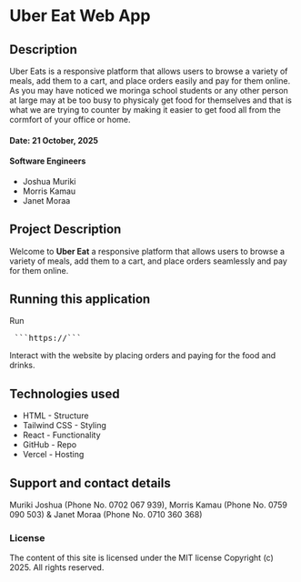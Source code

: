 # Uber Eat Web App
## Description
Uber Eats is a responsive platform that allows users to browse a variety of meals, add them to a cart, and place orders easily and pay for them online. As you may have noticed we moringa school students or any other person at large may at be too busy to physicaly get food for themselves and that is what we are trying to counter by making it easier to get food all from the cormfort of your office or home.

#### Date: 21 October, 2025

#### Software Engineers
- Joshua Muriki
- Morris Kamau
- Janet Moraa

## Project Description

Welcome to **Uber Eat** a responsive platform that allows users to browse a variety of meals, add them to a cart, and place orders seamlessly and pay for them online.

## Running this application

Run

<pre> ```https://```</pre>

Interact with the website by placing orders and paying for the food and drinks. 

## Technologies used

- HTML - Structure
- Tailwind CSS - Styling
- React - Functionality
- GitHub - Repo
- Vercel - Hosting

## Support and contact details

Muriki Joshua (Phone No. 0702 067 939), Morris Kamau (Phone No. 0759 090 503) & Janet Moraa (Phone No. 0710 360 368) 

### License
The content of this site is licensed under the MIT license Copyright (c) 2025. 
All rights reserved.

